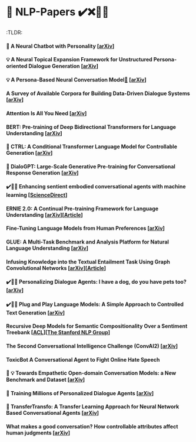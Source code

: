 
# 📃 **NLP-Papers** ✔️❌📎📝

:TLDR: 
#### 📎 A Neural Chatbot with Personality [[arXiv](https://www.semanticscholar.org/paper/A-Neural-Chatbot-with-Personality-Nguyen-Morales/ffbb1d120c3c2881431933c6f928b851824913c4)]

#### 💡 A Neural Topical Expansion Framework for Unstructured Persona-oriented Dialogue Generation [[arXiv](https://arxiv.org/abs/2002.02153)]

#### 💡 A Persona-Based Neural Conversation Model[📝](notes/a_persona-based_neural_conversation_model.md) [[arXiv](https://arxiv.org/abs/1603.06155)]

#### A Survey of Available Corpora for Building Data-Driven Dialogue Systems [[arXiv](https://arxiv.org/abs/1512.05742)]

#### Attention Is All You Need [[arXiv](https://arxiv.org/abs/1706.03762)]

#### BERT: Pre-training of Deep Bidirectional Transformers for Language Understanding [[arXiv](https://arxiv.org/abs/1810.04805)]

#### 📎 CTRL: A Conditional Transformer Language Model for Controllable Generation [[arXiv](https://arxiv.org/abs/1909.05858)]

#### 📎 DialoGPT: Large-Scale Generative Pre-training for Conversational Response Generation [[arXiv](https://arxiv.org/abs/1911.00536)]

#### ✔️📎📝 Enhancing sentient embodied conversational agents with machine learning [[ScienceDirect](https://www.sciencedirect.com/science/article/pii/S0167865519303551)]

#### ERNIE 2.0: A Continual Pre-training Framework for Language Understanding [[arXiv](https://arxiv.org/abs/1907.12412)][[Article](https://www.technologyreview.com/s/614996/ai-baidu-ernie-google-bert-natural-language-glue/)]

#### Fine-Tuning Language Models from Human Preferences [[arXiv](https://arxiv.org/abs/1909.08593)]

#### GLUE: A Multi-Task Benchmark and Analysis Platform for Natural Language Understanding [[arXiv](https://arxiv.org/abs/1804.07461)]

#### Infusing Knowledge into the Textual Entailment Task Using Graph Convolutional Networks [[arXiv](https://arxiv.org/pdf/1911.02060.pdf)][[Article](https://www.techrepublic.com/article/ibm-highlights-new-approach-to-infuse-knowledge-into-nlp-models/)]

#### ✔️📎📝 Personalizing Dialogue Agents: I have a dog, do you have pets too? [[arXiv](https://arxiv.org/abs/1801.07243)]

#### ✔️📎📝 Plug and Play Language Models: A Simple Approach to Controlled Text Generation [[arXiv](https://arxiv.org/abs/1912.02164)]

#### Recursive Deep Models for Semantic Compositionality Over a Sentiment Treebank [[ACL](https://www.aclweb.org/anthology/D13-1170/)][[The Stanford NLP Group](https://nlp.stanford.edu/sentiment/)]

#### The Second Conversational Intelligence Challenge (ConvAI2) [[arXiv](https://arxiv.org/abs/1902.00098)]

#### ToxicBot A Conversational Agent to Fight Online Hate Speech

#### 📎 💡 Towards Empathetic Open-domain Conversation Models: a New Benchmark and Dataset [[arXiv](https://arxiv.org/abs/1811.00207)]

#### 📎 Training Millions of Personalized Dialogue Agents [[arXiv](https://arxiv.org/abs/1809.01984)]

#### 📎 TransferTransfo: A Transfer Learning Approach for Neural Network Based Conversational Agents [[arXiv](https://arxiv.org/abs/1901.08149)]

#### What makes a good conversation? How controllable attributes affect human judgments [[arXiv](https://arxiv.org/abs/1902.08654)]
